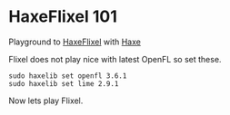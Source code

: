 HaxeFlixel 101
==================

Playground to [HaxeFlixel][1] with [Haxe][2]

Flixel does not play nice with latest OpenFL so set these.

```
sudo haxelib set openfl 3.6.1
sudo haxelib set lime 2.9.1
```

Now lets play Flixel.


[1]: https://github.com/HaxeFlixel/flixel
[2]: http://haxe.org/